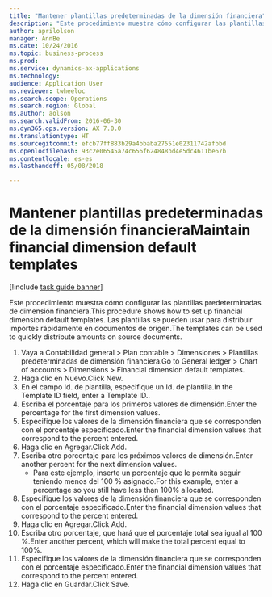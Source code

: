```yaml
--- 
title: "Mantener plantillas predeterminadas de la dimensión financiera"
description: "Este procedimiento muestra cómo configurar las plantillas predeterminadas de dimensión financiera."
author: aprilolson
manager: AnnBe
ms.date: 10/24/2016
ms.topic: business-process
ms.prod: 
ms.service: dynamics-ax-applications
ms.technology: 
audience: Application User
ms.reviewer: twheeloc
ms.search.scope: Operations
ms.search.region: Global
ms.author: aolson
ms.search.validFrom: 2016-06-30
ms.dyn365.ops.version: AX 7.0.0
ms.translationtype: HT
ms.sourcegitcommit: efcb77ff883b29a4bbaba27551e02311742afbbd
ms.openlocfilehash: 93c2e06545a74c656f624848bd4e5dc4611be67b
ms.contentlocale: es-es
ms.lasthandoff: 05/08/2018

---
```

# <a name="maintain-financial-dimension-default-templates"></a><span data-ttu-id="9da00-103">Mantener plantillas predeterminadas de la dimensión financiera</span><span class="sxs-lookup"><span data-stu-id="9da00-103">Maintain financial dimension default templates</span></span>

[!include [task guide banner](../../includes/task-guide-banner.md)]

<span data-ttu-id="9da00-104">Este procedimiento muestra cómo configurar las plantillas predeterminadas de dimensión financiera.</span><span class="sxs-lookup"><span data-stu-id="9da00-104">This procedure shows how to set up financial dimension default templates.</span></span> <span data-ttu-id="9da00-105">Las plantillas se pueden usar para distribuir importes rápidamente en documentos de origen.</span><span class="sxs-lookup"><span data-stu-id="9da00-105">The templates can be used to quickly distribute amounts on source documents.</span></span>

1. <span data-ttu-id="9da00-106">Vaya a Contabilidad general > Plan contable > Dimensiones > Plantillas predeterminadas de dimensión financiera.</span><span class="sxs-lookup"><span data-stu-id="9da00-106">Go to General ledger > Chart of accounts > Dimensions > Financial dimension default templates.</span></span>
2. <span data-ttu-id="9da00-107">Haga clic en Nuevo.</span><span class="sxs-lookup"><span data-stu-id="9da00-107">Click New.</span></span>
3. <span data-ttu-id="9da00-108">En el campo Id. de plantilla, especifique un Id. de plantilla.</span><span class="sxs-lookup"><span data-stu-id="9da00-108">In the Template ID field, enter a Template ID..</span></span>
4. <span data-ttu-id="9da00-109">Escriba el porcentaje para los primeros valores de dimensión.</span><span class="sxs-lookup"><span data-stu-id="9da00-109">Enter the percentage for the first dimension values.</span></span>
5. <span data-ttu-id="9da00-110">Especifique los valores de la dimensión financiera que se corresponden con el porcentaje especificado.</span><span class="sxs-lookup"><span data-stu-id="9da00-110">Enter the financial dimension values that correspond to the percent entered.</span></span>
6. <span data-ttu-id="9da00-111">Haga clic en Agregar.</span><span class="sxs-lookup"><span data-stu-id="9da00-111">Click Add.</span></span>
7. <span data-ttu-id="9da00-112">Escriba otro porcentaje para los próximos valores de dimensión.</span><span class="sxs-lookup"><span data-stu-id="9da00-112">Enter another percent for the next dimension values.</span></span>
    * <span data-ttu-id="9da00-113">Para este ejemplo, inserte un porcentaje que le permita seguir teniendo menos del 100 % asignado.</span><span class="sxs-lookup"><span data-stu-id="9da00-113">For this example, enter a percentage so you still have less than 100% allocated.</span></span>  
8. <span data-ttu-id="9da00-114">Especifique los valores de la dimensión financiera que se corresponden con el porcentaje especificado.</span><span class="sxs-lookup"><span data-stu-id="9da00-114">Enter the financial dimension values that correspond to the percent entered.</span></span>
9. <span data-ttu-id="9da00-115">Haga clic en Agregar.</span><span class="sxs-lookup"><span data-stu-id="9da00-115">Click Add.</span></span>
10. <span data-ttu-id="9da00-116">Escriba otro porcentaje, que hará que el porcentaje total sea igual al 100 %.</span><span class="sxs-lookup"><span data-stu-id="9da00-116">Enter another percent, which will make the total percent equal to 100%.</span></span>
11. <span data-ttu-id="9da00-117">Especifique los valores de la dimensión financiera que se corresponden con el porcentaje especificado.</span><span class="sxs-lookup"><span data-stu-id="9da00-117">Enter the financial dimension values that correspond to the percent entered.</span></span>
12. <span data-ttu-id="9da00-118">Haga clic en Guardar.</span><span class="sxs-lookup"><span data-stu-id="9da00-118">Click Save.</span></span>


